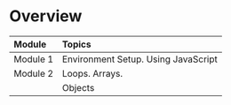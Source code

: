 # Overview

| Module | Topics |
| :--- | :--- |
| Module 1 | Environment Setup. Using JavaScript |
| Module 2 | Loops. Arrays. |
|  | Objects |



